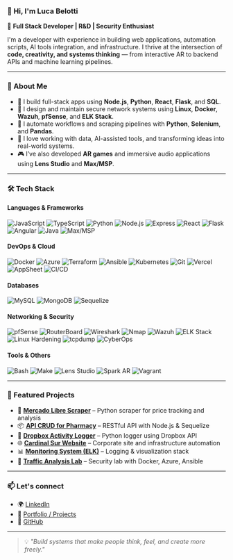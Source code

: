 ### 👋 Hi, I'm Luca Belotti

🎯 **Full Stack Developer | R&D | Security Enthusiast**

I'm a developer with experience in building web applications, automation scripts, AI tools integration, and infrastructure. I thrive at the intersection of **code, creativity, and systems thinking** — from interactive AR to backend APIs and machine learning pipelines.

---

### 🧠 About Me

- 🔧 I build full-stack apps using **Node.js**, **Python**, **React**, **Flask**, and **SQL**.
- 📡 I design and maintain secure network systems using **Linux**, **Docker**, **Wazuh**, **pfSense**, and **ELK Stack**.
- 🤖 I automate workflows and scraping pipelines with **Python**, **Selenium**, and **Pandas**.
- 🧪 I love working with data, AI-assisted tools, and transforming ideas into real-world systems.
- 🎮 I’ve also developed **AR games** and immersive audio applications using **Lens Studio** and **Max/MSP**.

---

### 🛠️ Tech Stack

#### Languages & Frameworks  
![JavaScript](https://img.shields.io/badge/JavaScript-F7DF1E?style=for-the-badge&logo=javascript&logoColor=black)
![TypeScript](https://img.shields.io/badge/TypeScript-3178C6?style=for-the-badge&logo=typescript&logoColor=white)
![Python](https://img.shields.io/badge/Python-3776AB?style=for-the-badge&logo=python&logoColor=white)
![Node.js](https://img.shields.io/badge/Node.js-339933?style=for-the-badge&logo=node.js&logoColor=white)
![Express](https://img.shields.io/badge/Express-000000?style=for-the-badge&logo=express&logoColor=white)
![React](https://img.shields.io/badge/React-61DAFB?style=for-the-badge&logo=react&logoColor=black)
![Flask](https://img.shields.io/badge/Flask-000000?style=for-the-badge&logo=flask&logoColor=white)
![Angular](https://img.shields.io/badge/Angular-DD0031?style=for-the-badge&logo=angular&logoColor=white)
![Java](https://img.shields.io/badge/Java-ED8B00?style=for-the-badge&logo=openjdk&logoColor=white)
![Max/MSP](https://img.shields.io/badge/Max/MSP-000000?style=for-the-badge&logo=data:image/svg+xml;base64,&logoColor=white)

#### DevOps & Cloud  
![Docker](https://img.shields.io/badge/Docker-2496ED?style=for-the-badge&logo=docker&logoColor=white)
![Azure](https://img.shields.io/badge/Azure-0078D4?style=for-the-badge&logo=microsoft-azure&logoColor=white)
![Terraform](https://img.shields.io/badge/Terraform-623CE4?style=for-the-badge&logo=terraform&logoColor=white)
![Ansible](https://img.shields.io/badge/Ansible-EE0000?style=for-the-badge&logo=ansible&logoColor=white)
![Kubernetes](https://img.shields.io/badge/Kubernetes-326CE5?style=for-the-badge&logo=kubernetes&logoColor=white)
![Git](https://img.shields.io/badge/Git-F05032?style=for-the-badge&logo=git&logoColor=white)
![Vercel](https://img.shields.io/badge/Vercel-000000?style=for-the-badge&logo=vercel&logoColor=white)
![AppSheet](https://img.shields.io/badge/AppSheet-0768FA?style=for-the-badge&logo=google&logoColor=white)
![CI/CD](https://img.shields.io/badge/CI/CD-000000?style=for-the-badge&logo=githubactions&logoColor=white)

#### Databases  
![MySQL](https://img.shields.io/badge/MySQL-4479A1?style=for-the-badge&logo=mysql&logoColor=white)
![MongoDB](https://img.shields.io/badge/MongoDB-47A248?style=for-the-badge&logo=mongodb&logoColor=white)
![Sequelize](https://img.shields.io/badge/Sequelize-52B0E7?style=for-the-badge&logo=sequelize&logoColor=white)

#### Networking & Security  
![pfSense](https://img.shields.io/badge/pfSense-212121?style=for-the-badge&logoColor=white)
![RouterBoard](https://img.shields.io/badge/RouterBoard-EA1D2C?style=for-the-badge&logoColor=white)
![Wireshark](https://img.shields.io/badge/Wireshark-1679A7?style=for-the-badge&logo=wireshark&logoColor=white)
![Nmap](https://img.shields.io/badge/Nmap-214478?style=for-the-badge&logoColor=white)
![Wazuh](https://img.shields.io/badge/Wazuh-017CEE?style=for-the-badge&logoColor=white)
![ELK Stack](https://img.shields.io/badge/ELK-005571?style=for-the-badge&logo=elastic&logoColor=white)
![Linux Hardening](https://img.shields.io/badge/Linux_Hardening-000000?style=for-the-badge&logo=linux&logoColor=white)
![tcpdump](https://img.shields.io/badge/tcpdump-000000?style=for-the-badge&logoColor=white)
![CyberOps](https://img.shields.io/badge/CyberOps-FF1493?style=for-the-badge&logo=cyberdefense&logoColor=white)

#### Tools & Others  
![Bash](https://img.shields.io/badge/Bash-4EAA25?style=for-the-badge&logo=gnu-bash&logoColor=white)
![Make](https://img.shields.io/badge/Make.com-000000?style=for-the-badge&logo=make&logoColor=white)
![Lens Studio](https://img.shields.io/badge/Lens%20Studio-FFFC00?style=for-the-badge&logo=snapchat&logoColor=black)
![Spark AR](https://img.shields.io/badge/Spark%20AR-FF5C83?style=for-the-badge&logo=sparkar&logoColor=white)
![Vagrant](https://img.shields.io/badge/Vagrant-1563FF?style=for-the-badge&logo=vagrant&logoColor=white)

---

### 🚀 Featured Projects

- 🧬 **[Mercado Libre Scraper](https://github.com/lucab3/mercado-libre-scraper)** – Python scraper for price tracking and analysis  
- 📦 **[API CRUD for Pharmacy](https://github.com/lucab3/APIfarmaciacrud)** – RESTful API with Node.js & Sequelize  
- 🔐 **[Dropbox Activity Logger](https://github.com/lucab3/DrobpoxLogger)** – Python logger using Dropbox API  
- 🌐 **[Cardinal Sur Website](https://cardinalxsur.com.ar/)** – Corporate site and infrastructure automation  
- 📊 **[Monitoring System (ELK)](https://github.com/lucab3/MonitoringSysLog)** – Logging & visualization stack  
- 🧠 **[Traffic Analysis Lab](https://github.com/lucab3/TrafficAnalysisLab)** – Security lab with Docker, Azure, Ansible

---

### 📫 Let's connect

- 🌍 [LinkedIn](https://www.linkedin.com/in/luca-belotti-519a9613b/)  
- 💼 [Portfolio / Projects]()  
- 🐙 [GitHub](https://github.com/lucab3)  

---

> 💡 *"Build systems that make people think, feel, and create more freely."*
